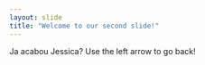 ```yaml
---
layout: slide
title: "Welcome to our second slide!"
---
```

Ja acabou Jessica?
Use the left arrow to go back!
